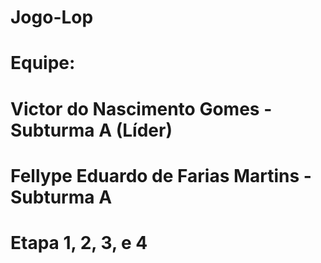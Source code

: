 # Jogo-Lop
# Equipe: 
# Victor do Nascimento Gomes - Subturma A (Líder) 
# Fellype Eduardo de Farias Martins - Subturma A 
# Etapa 1, 2, 3, e 4
